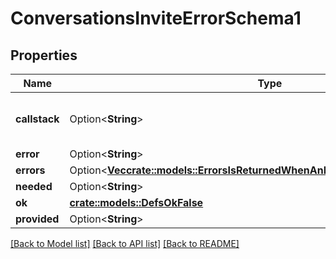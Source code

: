 # ConversationsInviteErrorSchema1

## Properties

Name | Type | Description | Notes
------------ | ------------- | ------------- | -------------
**callstack** | Option<**String**> | Note: PHP callstack is only visible in dev/qa | [optional]
**error** | Option<**String**> |  | [optional]
**errors** | Option<[**Vec<crate::models::ErrorsIsReturnedWhenAnErrorAssociatesAnUserInner>**](errors_is_returned_when_an_error_associates_an_user_inner.md)> |  | [optional]
**needed** | Option<**String**> |  | [optional]
**ok** | [**crate::models::DefsOkFalse**](defs_ok_false.md) |  | 
**provided** | Option<**String**> |  | [optional]

[[Back to Model list]](../README.md#documentation-for-models) [[Back to API list]](../README.md#documentation-for-api-endpoints) [[Back to README]](../README.md)


